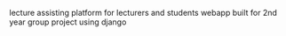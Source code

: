 lecture assisting platform for lecturers and students webapp built for 2nd year group project using django
